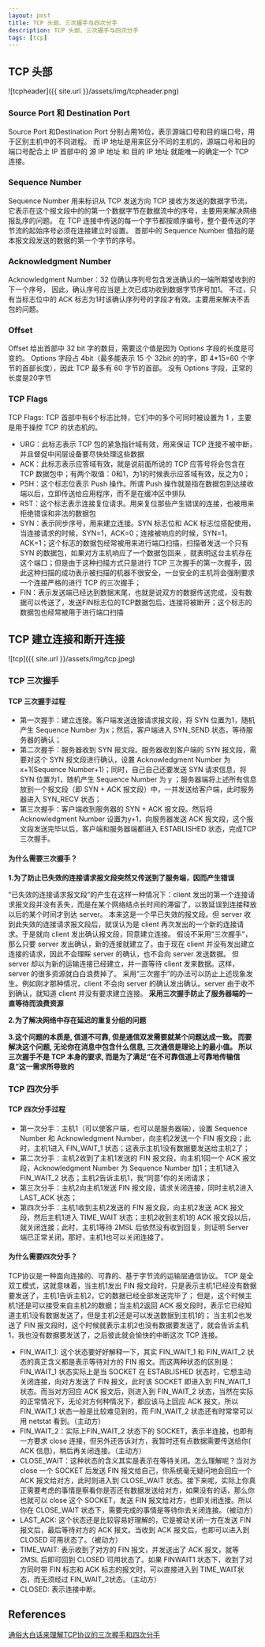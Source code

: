 ```yaml
---
layout: post
title: TCP 头部、三次握手与四次分手
description: TCP 头部、三次握手与四次分手
tags: [tcp]
---
```


## TCP 头部
![tcpheader]({{ site.url }}/assets/img/tcpheader.png)

### Source Port 和 Destination Port
Source Port 和Destination Port 分别占用16位，表示源端口号和目的端口号，用于区别主机中的不同进程。
而 IP 地址是用来区分不同的主机的，源端口号和目的端口号配合上 IP 首部中的 源 IP 地址 和 目的 IP 地址 就能唯一的确定一个 TCP 连接。
### Sequence Number
Sequence Number 用来标识从 TCP 发送方向 TCP 接收方发送的数据字节流，它表示在这个报文段中的的第一个数据字节在数据流中的序号，主要用来解决网络报乱序的问题。
在 TCP 连接中传送的每一个字节都按顺序编号，整个要传送的字节流的起始序号必须在连接建立时设置。
首部中的 Sequence Number 值指的是本报文段发送的数据的第一个字节的序号。
### Acknowledgment Number
Acknowledgment Number：32 位确认序列号包含发送确认的一端所期望收到的下一个序号，
因此，确认序号应当是上次已成功收到数据字节序号加1。
不过，只有当标志位中的 ACK 标志为1时该确认序列号的字段才有效。主要用来解决不丢包的问题。
### Offset
Offset 给出首部中 32 bit 字的数目，需要这个值是因为 Options 字段的长度是可变的。
Options 字段占 4bit（最多能表示 15 个 32bit 的的字，即 4*15=60 个字节的首部长度），因此 TCP 最多有 60 字节的首部。
没有 Options 字段，正常的长度是20字节
### TCP Flags
TCP Flags: TCP 首部中有6个标志比特，它们中的多个可同时被设置为 1 ，主要是用于操控 TCP 的状态机的。
- URG：此标志表示 TCP 包的紧急指针域有效，用来保证 TCP 连接不被中断，并且督促中间层设备要尽快处理这些数据
- ACK：此标志表示应答域有效，就是说前面所说的 TCP 应答号将会包含在 TCP 数据包中；有两个取值：0和1，为1的时候表示应答域有效，反之为0；
- PSH：这个标志位表示 Push 操作。所谓 Push 操作就是指在数据包到达接收端以后，立即传送给应用程序，而不是在缓冲区中排队
- RST：这个标志表示连接复位请求。用来复位那些产生错误的连接，也被用来拒绝错误和非法的数据包
- SYN：表示同步序号，用来建立连接。SYN 标志位和 ACK 标志位搭配使用，当连接请求的时候，SYN=1，ACK=0；连接被响应的时候，SYN=1，ACK=1；这个标志的数据包经常被用来进行端口扫描，扫描者发送一个只有 SYN 的数据包，如果对方主机响应了一个数据包回来 ，就表明这台主机存在这个端口；但是由于这种扫描方式只是进行 TCP 三次握手的第一次握手，因此这种扫描的成功表示被扫描的机器不很安全，一台安全的主机将会强制要求一个连接严格的进行 TCP 的三次握手；
- FIN：表示发送端已经达到数据末尾，也就是说双方的数据传送完成，没有数据可以传送了，发送FIN标志位的TCP数据包后，连接将被断开；这个标志的数据包也经常被用于进行端口扫描

## TCP 建立连接和断开连接
![tcp]({{ site.url }}/assets/img/tcp.jpeg)

### TCP 三次握手
#### TCP 三次握手过程
- 第一次握手：建立连接。客户端发送连接请求报文段，将 SYN 位置为1，随机产生 Sequence Number 为x；然后，客户端进入 SYN_SEND 状态，等待服务器的确认；
- 第二次握手：服务器收到 SYN 报文段。服务器收到客户端的 SYN 报文段，需要对这个 SYN 报文段进行确认，设置 Acknowledgment Number 为 x+1(Sequence Number+1)；同时，自己自己还要发送 SYN 请求信息，将 SYN 位置为1，随机产生 Sequence Number 为 y ；服务器端将上述所有信息放到一个报文段（即 SYN + ACK 报文段）中，一并发送给客户端，此时服务器进入 SYN_RECV 状态；
- 第三次握手：客户端收到服务器的 SYN + ACK 报文段。然后将 Acknowledgment Number 设置为y+1，向服务器发送 ACK 报文段，这个报文段发送完毕以后，客户端和服务器端都进入 ESTABLISHED 状态，完成TCP三次握手。

#### 为什么需要三次握手？
**1.为了防止已失效的连接请求报文段突然又传送到了服务端，因而产生错误**

“已失效的连接请求报文段”的产生在这样一种情况下：client 发出的第一个连接请求报文段并没有丢失，而是在某个网络结点长时间的滞留了，以致延误到连接释放以后的某个时间才到达 server。
本来这是一个早已失效的报文段。但 server 收到此失效的连接请求报文段后，就误认为是 client 再次发出的一个新的连接请求。于是就向 client 发出确认报文段，同意建立连接。
假设不采用“三次握手”，那么只要 server 发出确认，新的连接就建立了。由于现在 client 并没有发出建立连接的请求，因此不会理睬 server 的确认，也不会向 server 发送数据。
但 server 却以为新的运输连接已经建立，并一直等待 client 发来数据。这样，server 的很多资源就白白浪费掉了。
采用“三次握手”的办法可以防止上述现象发生。例如刚才那种情况，client 不会向 server 的确认发出确认。server 由于收不到确认，就知道 client 并没有要求建立连接。
**采用三次握手防止了服务器端的一直等待而浪费资源**

**2.为了解决网络中存在延迟的重复分组的问题**

**3.这个问题的本质是, 信道不可靠, 但是通信双发需要就某个问题达成一致。
而要解决这个问题, 无论你在消息中包含什么信息, 三次通信是理论上的最小值。
所以三次握手不是 TCP 本身的要求, 而是为了满足“在不可靠信道上可靠地传输信息”这一需求所导致的**

### TCP 四次分手
#### TCP 四次分手过程
- 第一次分手：主机1（可以使客户端，也可以是服务器端），设置 Sequence Number 和 Acknowledgment Number，向主机2发送一个 FIN 报文段；此时，主机1进入 FIN_WAIT_1 状态；这表示主机1没有数据要发送给主机2了；
- 第二次分手：主机2收到了主机1发送的 FIN 报文段，向主机1回一个 ACK 报文段，Acknowledgment Number 为 Sequence Number 加1；主机1进入 FIN_WAIT_2 状态；主机2告诉主机1，我“同意”你的关闭请求；
- 第三次分手：主机2向主机1发送 FIN 报文段，请求关闭连接，同时主机2进入 LAST_ACK 状态；
- 第四次分手：主机1收到主机2发送的 FIN 报文段，向主机2发送 ACK 报文段，然后主机1进入 TIME_WAIT 状态；主机2收到主机1的 ACK 报文段以后，就关闭连接；此时，主机1等待 2MSL 后依然没有收到回复，则证明 Server 端已正常关闭，那好，主机1也可以关闭连接了。

#### 为什么需要四次分手？
TCP协议是一种面向连接的、可靠的、基于字节流的运输层通信协议。
TCP 是全双工模式，这就意味着，当主机1发出 FIN 报文段时，只是表示主机1已经没有数据要发送了，主机1告诉主机2，它的数据已经全部发送完毕了；
但是，这个时候主机1还是可以接受来自主机2的数据；当主机2返回 ACK 报文段时，表示它已经知道主机1没有数据发送了，但是主机2还是可以发送数据到主机1的；
当主机2也发送了 FIN 报文段时，这个时候就表示主机2也没有数据要发送了，就会告诉主机1，我也没有数据要发送了，之后彼此就会愉快的中断这次 TCP 连接。

- FIN_WAIT_1: 这个状态要好好解释一下，其实 FIN_WAIT_1 和 FIN_WAIT_2 状态的真正含义都是表示等待对方的 FIN 报文。而这两种状态的区别是：FIN_WAIT_1 状态实际上是当 SOCKET 在 ESTABLISHED 状态时，它想主动关闭连接，向对方发送了 FIN 报文，此时该 SOCKET 即进入到 FIN_WAIT_1 状态。而当对方回应 ACK 报文后，则进入到 FIN_WAIT_2 状态，当然在实际的正常情况下，无论对方何种情况下，都应该马上回应 ACK 报文，所以 FIN_WAIT_1 状态一般是比较难见到的，而 FIN_WAIT_2 状态还有时常常可以用 netstat 看到。（主动方）
- FIN_WAIT_2：实际上FIN_WAIT_2 状态下的 SOCKET，表示半连接，也即有一方要求 close 连接，但另外还告诉对方，我暂时还有点数据需要传送给你( ACK 信息)，稍后再关闭连接。（主动方）
- CLOSE_WAIT：这种状态的含义其实是表示在等待关闭。怎么理解呢？当对方 close 一个 SOCKET 后发送 FIN 报文给自己，你系统毫无疑问地会回应一个 ACK 报文给对方，此时则进入到 CLOSE_WAIT 状态。接下来呢，实际上你真正需要考虑的事情是察看你是否还有数据发送给对方，如果没有的话，那么你也就可以 close 这个 SOCKET，发送 FIN 报文给对方，也即关闭连接。所以你在 CLOSE_WAIT 状态下，需要完成的事情是等待你去关闭连接。（被动方）
- LAST_ACK: 这个状态还是比较容易好理解的，它是被动关闭一方在发送 FIN 报文后，最后等待对方的 ACK 报文。当收到 ACK 报文后，也即可以进入到 CLOSED 可用状态了。（被动方）
- TIME_WAIT: 表示收到了对方的 FIN 报文，并发送出了 ACK 报文，就等 2MSL 后即可回到 CLOSED 可用状态了。如果 FINWAIT1 状态下，收到了对方同时带 FIN 标志和 ACK 标志的报文时，可以直接进入到 TIME_WAIT状态，而无须经过 FIN_WAIT_2状态。（主动方）
- CLOSED: 表示连接中断。

## References
[通俗大白话来理解TCP协议的三次握手和四次分手](https://github.com/jawil/blog/issues/14)

